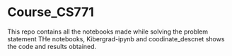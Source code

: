 # Course_CS771
This repo contains all the notebooks made while solving the problem statement
THe notebooks, Kibergrad-ipynb and coodinate_descnet shows the code and results obtained.
